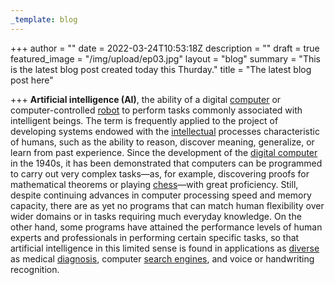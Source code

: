 ```yaml
---
_template: blog
---
```


+++
author = ""
date = 2022-03-24T10:53:18Z
description = ""
draft = true
featured_image = "/img/upload/ep03.jpg"
layout = "blog"
summary = "This is the latest blog post created today this Thurday."
title = "The latest blog post here"

+++
**Artificial intelligence (AI)**, the ability of a digital [computer](https://www.britannica.com/technology/computer) or computer-controlled [robot](https://www.britannica.com/technology/robot-technology) to perform tasks commonly associated with intelligent beings. The term is frequently applied to the project of developing systems endowed with the [intellectual](https://www.merriam-webster.com/dictionary/intellectual) processes characteristic of humans, such as the ability to reason, discover meaning, generalize, or learn from past experience. Since the development of the [digital computer](https://www.britannica.com/technology/digital-computer) in the 1940s, it has been demonstrated that computers can be programmed to carry out very complex tasks—as, for example, discovering proofs for mathematical theorems or playing [chess](https://www.britannica.com/topic/chess)—with great proficiency. Still, despite continuing advances in computer processing speed and memory capacity, there are as yet no programs that can match human flexibility over wider domains or in tasks requiring much everyday knowledge. On the other hand, some programs have attained the performance levels of human experts and professionals in performing certain specific tasks, so that artificial intelligence in this limited sense is found in applications as [diverse](https://www.merriam-webster.com/dictionary/diverse) as medical [diagnosis](https://www.merriam-webster.com/dictionary/diagnosis), computer [search engines](https://www.britannica.com/technology/search-engine), and voice or handwriting recognition.
